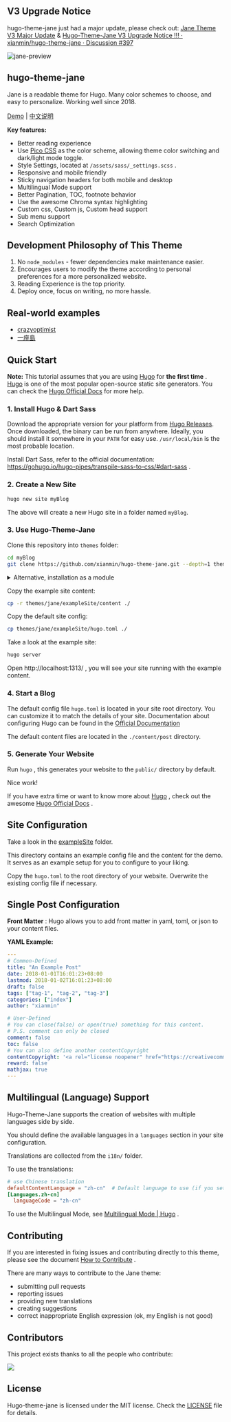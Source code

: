 ## V3 Upgrade Notice
hugo-theme-jane just had a major update, please check out: [Jane Theme V3 Major Update](https://www.xianmin.org/hugo-theme-jane/post/jane-theme-v3-major-update/) & [Hugo-Theme-Jane V3 Upgrade Notice !!! · xianmin/hugo-theme-jane · Discussion #397](https://github.com/xianmin/hugo-theme-jane/discussions/397)


![jane-preview](https://raw.githubusercontent.com/xianmin/hugo-theme-jane/master/images/preview.png)

## hugo-theme-jane

Jane is a readable theme for Hugo. Many color schemes to choose, and easy to personalize. Working well since 2018.

[Demo](https://xianmin.github.io/hugo-theme-jane/) | [中文说明](https://github.com/xianmin/hugo-theme-jane/blob/master/README-zh.md)

**Key features:**
- Better reading experience
- Use [Pico CSS](https://picocss.com/) as the color scheme, allowing theme color switching and dark/light mode toggle.
- Style Settings, located at `/assets/sass/_settings.scss` .
- Responsive and mobile friendly
- Sticky navigation headers for both mobile and desktop
- Multilingual Mode support
- Better Pagination, TOC, footnote behavior
- Use the awesome Chroma syntax highlighting
- Custom css, Custom js, Custom head support
- Sub menu support
- Search Optimization

## Development Philosophy of This Theme
1. No `node_modules` - fewer dependencies make maintenance easier.
2. Encourages users to modify the theme according to personal preferences for a more personalized website.
3. Reading Experience is the top priority.
4. Deploy once, focus on writing, no more hassle.

## Real-world examples
- [crazyoptimist](https://crazyoptimist.net/)
- [一座島](https://island.shaform.com/zh/)

## Quick Start

**Note:**  This tutorial assumes that you are using [Hugo][] for **the first time** . [Hugo][] is one of the most popular open-source static site generators. You can check the [Hugo Official Docs][] for more help.

[Hugo]: https://gohugo.io/
[Hugo Official Docs]: https://gohugo.io/getting-started/



### 1. Install Hugo & Dart Sass

Download the appropriate version for your platform from [Hugo Releases](https://github.com/gohugoio/hugo/releases). Once downloaded, the binary can be run from anywhere. Ideally, you should install it somewhere in your `PATH` for easy use. `/usr/local/bin` is the most probable location.

Install Dart Sass, refer to the official documentation: https://gohugo.io/hugo-pipes/transpile-sass-to-css/#dart-sass .

### 2. Create a New Site

```bash
hugo new site myBlog
```

The above will create a new Hugo site in a folder named `myBlog`.



### 3. Use Hugo-Theme-Jane

Clone this repository into `themes` folder:

```bash
cd myBlog
git clone https://github.com/xianmin/hugo-theme-jane.git --depth=1 themes/jane
```

<details>
<summary>Alternative, installation as a module</summary>

If you have [Go](https://go.dev/) installed you can install the theme as a [hugo module](https://gohugo.io/hugo-modules/), then there will be no need to clone it into the `themes` folder:

```bash
hugo mod init example.com/my-blog
```

After that, you would need to use `github.com/xianmin/hugo-theme-jane` as your `theme` and not `hugo-theme-jane` in your `config.toml` file.

</details>

Copy the example site content:

```bash
cp -r themes/jane/exampleSite/content ./
```

Copy the default site config:

```bash
cp themes/jane/exampleSite/hugo.toml ./
```

Take a look at the example site:

```bash
hugo server
```

Open http://localhost:1313/ , you will see your site running with the example content.



### 4. Start a Blog

The default config file `hugo.toml` is located in your site root directory. You can customize it to match the details of your site.  Documentation about configuring Hugo can be found in the [Official Documentation](https://gohugo.io/getting-started/configuration/)

The default content files are located in the `./content/post` directory.



### 5. Generate Your Website

Run `hugo` , this generates your website to the `public/` directory by default.

Nice work!

If you have extra time or want to know more about [Hugo][] , check out the awesome  [Hugo Official Docs][] .



## Site Configuration

Take a look in the [exampleSite](https://github.com/xianmin/hugo-theme-jane/tree/master/exampleSite) folder.

This directory contains an example config file and the content for the demo.
It serves as an example setup for you to configure to your liking.

Copy the `hugo.toml` to the root directory of your website. Overwrite the existing config file if necessary.



## Single Post Configuration

**Front Matter** : Hugo allows you to add front matter in yaml, toml, or json to your content files.

**YAML Example:**

```yaml
---
# Common-Defined
title: "An Example Post"
date: 2018-01-01T16:01:23+08:00
lastmod: 2018-01-02T16:01:23+08:00
draft: false
tags: ["tag-1", "tag-2", "tag-3"]
categories: ["index"]
author: "xianmin"

# User-Defined
# You can close(false) or open(true) something for this content.
# P.S. comment can only be closed
comment: false
toc: false
# You can also define another contentCopyright
contentCopyright: '<a rel="license noopener" href="https://creativecommons.org/licenses/by-nc-nd/4.0/" target="_blank">CC BY-NC-ND 4.0</a>'
reward: false
mathjax: true
---
```



## Multilingual (Language) Support

Hugo-Theme-Jane supports the creation of websites with multiple languages side by side.

You should define the available languages in a `languages` section in your site configuration.

Translations are collected from the `i18n/` folder.

To use the translations:

```toml
# use Chinese translation
defaultContentLanguage = "zh-cn"  # Default language to use (if you set up multilingual support)
[Languages.zh-cn]
  languageCode = "zh-cn"
```

To use the Multilingual Mode, see [Multilingual Mode | Hugo](https://gohugo.io/content-management/multilingual/) .


## Contributing

If you are interested in fixing issues and contributing directly to this theme, please see the document [How to Contribute](https://github.com/xianmin/hugo-theme-jane/wiki/How-to-Contribute) .

There are many ways to contribute to the Jane theme:

- submitting pull requests
- reporting issues
- providing new translations
- creating suggestions
- correct inappropriate English expression (ok, my English is not good)


## Contributors
This project exists thanks to all the people who contribute:

<a href = "https://github.com/xianmin/hugo-theme-jane/graphs/contributors">
  <img src = "https://contrib.rocks/image?repo=xianmin/hugo-theme-jane"/>
</a>


## License

Hugo-theme-jane is licensed under the MIT license. Check the [LICENSE](LICENSE.md) file for details.

